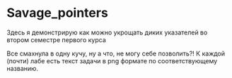 # Savage_pointers
Здесь я демонстрирую как можно укрощать диких указателей во втором семестре первого курса




Все смахнула в одну кучу, ну а что, не могу себе позволить?!
К каждой (почти) лабе есть текст задачи в png формате по соответствующему названию.
